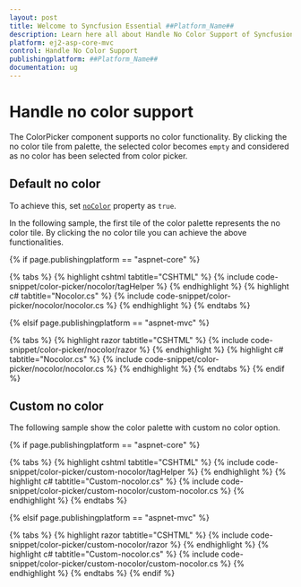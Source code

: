 ```yaml
---
layout: post
title: Welcome to Syncfusion Essential ##Platform_Name##
description: Learn here all about Handle No Color Support of Syncfusion Essential ##Platform_Name## widgets based on HTML5 and jQuery.
platform: ej2-asp-core-mvc
control: Handle No Color Support
publishingplatform: ##Platform_Name##
documentation: ug
---
```


# Handle no color support

The ColorPicker component supports no color functionality. By clicking the no color tile from palette, the selected color becomes `empty` and considered as no color has been selected from color picker.

## Default no color

To achieve this, set [`noColor`](https://help.syncfusion.com/cr/aspnetcore-js2/Syncfusion.EJ2.Inputs.ColorPicker.html#Syncfusion_EJ2_Inputs_ColorPicker_NoColor) property as `true`.

In the following sample, the first tile of the color palette represents the no color tile. By clicking the no color tile you can achieve the above functionalities.

{% if page.publishingplatform == "aspnet-core" %}

{% tabs %}
{% highlight cshtml tabtitle="CSHTML" %}
{% include code-snippet/color-picker/nocolor/tagHelper %}
{% endhighlight %}
{% highlight c# tabtitle="Nocolor.cs" %}
{% include code-snippet/color-picker/nocolor/nocolor.cs %}
{% endhighlight %}
{% endtabs %}

{% elsif page.publishingplatform == "aspnet-mvc" %}

{% tabs %}
{% highlight razor tabtitle="CSHTML" %}
{% include code-snippet/color-picker/nocolor/razor %}
{% endhighlight %}
{% highlight c# tabtitle="Nocolor.cs" %}
{% include code-snippet/color-picker/nocolor/nocolor.cs %}
{% endhighlight %}
{% endtabs %}
{% endif %}



## Custom no color

The following sample show the color palette with custom no color option.

{% if page.publishingplatform == "aspnet-core" %}

{% tabs %}
{% highlight cshtml tabtitle="CSHTML" %}
{% include code-snippet/color-picker/custom-nocolor/tagHelper %}
{% endhighlight %}
{% highlight c# tabtitle="Custom-nocolor.cs" %}
{% include code-snippet/color-picker/custom-nocolor/custom-nocolor.cs %}
{% endhighlight %}
{% endtabs %}

{% elsif page.publishingplatform == "aspnet-mvc" %}

{% tabs %}
{% highlight razor tabtitle="CSHTML" %}
{% include code-snippet/color-picker/custom-nocolor/razor %}
{% endhighlight %}
{% highlight c# tabtitle="Custom-nocolor.cs" %}
{% include code-snippet/color-picker/custom-nocolor/custom-nocolor.cs %}
{% endhighlight %}
{% endtabs %}
{% endif %}


